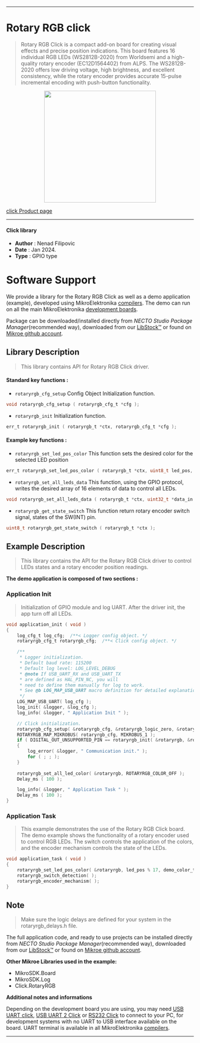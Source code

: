 
---
# Rotary RGB click

> Rotary RGB Click is a compact add-on board for creating visual effects and precise position indications. This board features 16 individual RGB LEDs (WS2812B-2020) from Worldsemi and a high-quality rotary encoder (EC12D1564402) from ALPS. The WS2812B-2020 offers low driving voltage, high brightness, and excellent consistency, while the rotary encoder provides accurate 15-pulse incremental encoding with push-button functionality.

<p align="center">
  <img src="https://download.mikroe.com/images/click_for_ide/rotaryrgb_click.png" height=300px>
</p>

[click Product page](https://www.mikroe.com/rotary-rgb-click)

---


#### Click library

- **Author**        : Nenad Filipovic
- **Date**          : Jan 2024.
- **Type**          : GPIO type


# Software Support

We provide a library for the Rotary RGB Click
as well as a demo application (example), developed using MikroElektronika
[compilers](https://www.mikroe.com/necto-studio).
The demo can run on all the main MikroElektronika [development boards](https://www.mikroe.com/development-boards).

Package can be downloaded/installed directly from *NECTO Studio Package Manager*(recommended way), downloaded from our [LibStock&trade;](https://libstock.mikroe.com) or found on [Mikroe github account](https://github.com/MikroElektronika/mikrosdk_click_v2/tree/master/clicks).

## Library Description

> This library contains API for Rotary RGB Click driver.

#### Standard key functions :

- `rotaryrgb_cfg_setup` Config Object Initialization function.
```c
void rotaryrgb_cfg_setup ( rotaryrgb_cfg_t *cfg );
```

- `rotaryrgb_init` Initialization function.
```c
err_t rotaryrgb_init ( rotaryrgb_t *ctx, rotaryrgb_cfg_t *cfg );
```

#### Example key functions :

- `rotaryrgb_set_led_pos_color` This function sets the desired color for the selected LED position
```c
err_t rotaryrgb_set_led_pos_color ( rotaryrgb_t *ctx, uint8_t led_pos, uint32_t led_color );
```

- `rotaryrgb_set_all_leds_data` This function, using the GPIO protocol, writes the desired array of 16 elements of data to control all LEDs.
```c
void rotaryrgb_set_all_leds_data ( rotaryrgb_t *ctx, uint32_t *data_in );
```

- `rotaryrgb_get_state_switch` This function return rotary encoder switch signal, states of the SW(INT) pin.
```c
uint8_t rotaryrgb_get_state_switch ( rotaryrgb_t *ctx );
```

## Example Description

> This library contains the API for the Rotary RGB Click driver 
> to control LEDs states and a rotary encoder position readings.

**The demo application is composed of two sections :**

### Application Init

> Initialization of GPIO module and log UART.
> After the driver init, the app turn off all LEDs.

```c
void application_init ( void ) 
{
    log_cfg_t log_cfg;  /**< Logger config object. */
    rotaryrgb_cfg_t rotaryrgb_cfg;  /**< Click config object. */

    /** 
     * Logger initialization.
     * Default baud rate: 115200
     * Default log level: LOG_LEVEL_DEBUG
     * @note If USB_UART_RX and USB_UART_TX 
     * are defined as HAL_PIN_NC, you will 
     * need to define them manually for log to work. 
     * See @b LOG_MAP_USB_UART macro definition for detailed explanation.
     */
    LOG_MAP_USB_UART( log_cfg );
    log_init( &logger, &log_cfg );
    log_info( &logger, " Application Init " );

    // Click initialization.
    rotaryrgb_cfg_setup( &rotaryrgb_cfg, &rotaryrgb_logic_zero, &rotaryrgb_logic_one );
    ROTARYRGB_MAP_MIKROBUS( rotaryrgb_cfg, MIKROBUS_1 );
    if ( DIGITAL_OUT_UNSUPPORTED_PIN == rotaryrgb_init( &rotaryrgb, &rotaryrgb_cfg ) ) 
    {
        log_error( &logger, " Communication init." );
        for ( ; ; );
    }
    
    rotaryrgb_set_all_led_color( &rotaryrgb, ROTARYRGB_COLOR_OFF );
    Delay_ms ( 100 );

    log_info( &logger, " Application Task " );
    Delay_ms ( 100 );
}
```

### Application Task

> This example demonstrates the use of the Rotary RGB Click board.
> The demo example shows the functionality of a rotary encoder used to control RGB LEDs.
> The switch controls the application of the colors,
> and the encoder mechanism controls the state of the LEDs.

```c
void application_task ( void ) 
{
    rotaryrgb_set_led_pos_color( &rotaryrgb, led_pos % 17, demo_color_table[ led_color_sel ] );
    rotaryrgb_switch_detection( );
    rotaryrgb_encoder_mechanism( );
}
```

## Note

> Make sure the logic delays are defined for your system in the rotaryrgb_delays.h file.

The full application code, and ready to use projects can be installed directly from *NECTO Studio Package Manager*(recommended way), downloaded from our [LibStock&trade;](https://libstock.mikroe.com) or found on [Mikroe github account](https://github.com/MikroElektronika/mikrosdk_click_v2/tree/master/clicks).

**Other Mikroe Libraries used in the example:**

- MikroSDK.Board
- MikroSDK.Log
- Click.RotaryRGB

**Additional notes and informations**

Depending on the development board you are using, you may need
[USB UART click](https://www.mikroe.com/usb-uart-click),
[USB UART 2 Click](https://www.mikroe.com/usb-uart-2-click) or
[RS232 Click](https://www.mikroe.com/rs232-click) to connect to your PC, for
development systems with no UART to USB interface available on the board. UART
terminal is available in all MikroElektronika
[compilers](https://shop.mikroe.com/compilers).

---

